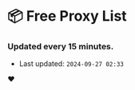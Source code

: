 # :package: Free Proxy List
### Updated every 15 minutes.

- Last updated: `2024-09-27 02:33`

:heart:
